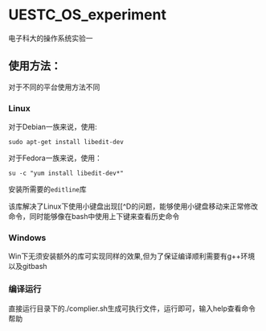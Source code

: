 # UESTC_OS_experiment

电子科大的操作系统实验一

## 使用方法：

对于不同的平台使用方法不同

### Linux

对于Debian一族来说，使用:

`sudo apt-get install libedit-dev`

对于Fedora一族来说，使用：

`su -c "yum install libedit-dev*"`

安装所需要的`editline`库

该库解决了Linux下使用小键盘出现[[^D的问题，能够使用小键盘移动来正常修改命令，同时能够像在bash中使用上下键来查看历史命令


### Windows

Win下无须安装额外的库可实现同样的效果,但为了保证编译顺利需要有g++环境以及gitbash

### 编译运行

直接运行目录下的./complier.sh生成可执行文件，运行即可，输入help查看命令帮助

